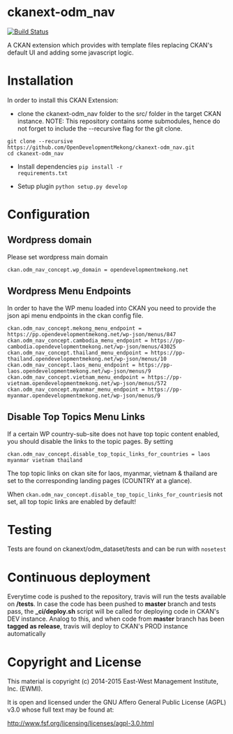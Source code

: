 ckanext-odm_nav
=================

[![Build Status](https://travis-ci.org/OpenDevelopmentMekong/ckanext-odm_nav.svg?branch=master)](https://travis-ci.org/OpenDevelopmentMekong/ckanext-odm_nav)

A CKAN extension which provides with template files replacing CKAN's default UI and adding some javascript logic.

# Installation

In order to install this CKAN Extension:

  * clone the ckanext-odm_nav folder to the src/ folder in the target CKAN instance. NOTE: This repository contains some submodules, hence do not forget to include the --recursive flag for the git clone.

 ```
 git clone --recursive https://github.com/OpenDevelopmentMekong/ckanext-odm_nav.git
 cd ckanext-odm_nav
 ```

 * Install dependencies
 <code>pip install -r requirements.txt</code>

 * Setup plugin
 <code>python setup.py develop</code>

# Configuration

## Wordpress domain

Please set wordpress main domain
```
ckan.odm_nav_concept.wp_domain = opendevelopmentmekong.net
```

## Wordpress Menu Endpoints

In order to have the WP menu loaded into CKAN you need to provide the json api menu endpoints in the ckan config file.

```
ckan.odm_nav_concept.mekong_menu_endpoint = https://pp.opendevelopmentmekong.net/wp-json/menus/847
ckan.odm_nav_concept.cambodia_menu_endpoint = https://pp-cambodia.opendevelopmentmekong.net/wp-json/menus/43025
ckan.odm_nav_concept.thailand_menu_endpoint = https://pp-thailand.opendevelopmentmekong.net/wp-json/menus/10
ckan.odm_nav_concept.laos_menu_endpoint = https://pp-laos.opendevelopmentmekong.net/wp-json/menus/9
ckan.odm_nav_concept.vietnam_menu_endpoint = https://pp-vietnam.opendevelopmentmekong.net/wp-json/menus/572
ckan.odm_nav_concept.myanmar_menu_endpoint = https://pp-myanmar.opendevelopmentmekong.net/wp-json/menus/9
```

## Disable Top Topics Menu Links

If a certain WP country-sub-site does not have top topic content enabled, you should disable the links to the topic pages. By setting

```
ckan.odm_nav_concept.disable_top_topic_links_for_countries = laos myanmar vietnam thailand
```

The top topic links on ckan site for laos, myanmar, vietnam & thailand are set to the corresponding landing pages (COUNTRY at a glance).

When ```ckan.odm_nav_concept.disable_top_topic_links_for_countries```is not set, all top topic links are enabled by default!

# Testing

Tests are found on ckanext/odm_dataset/tests and can be run with ```nosetest```

# Continuous deployment

Everytime code is pushed to the repository, travis will run the tests available on **/tests**. In case the code has been pushed to **master** branch and tests pass, the **_ci/deploy.sh** script will be called for deploying code in CKAN's DEV instance. Analog to this, and when code from **master** branch has been **tagged as release**, travis will deploy to CKAN's PROD instance automatically

# Copyright and License

This material is copyright (c) 2014-2015 East-West Management Institute, Inc. (EWMI).

It is open and licensed under the GNU Affero General Public License (AGPL) v3.0 whose full text may be found at:

http://www.fsf.org/licensing/licenses/agpl-3.0.html
